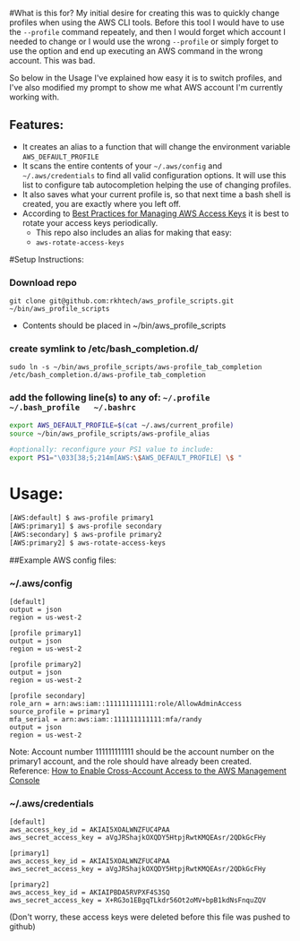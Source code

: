 #What is this for?
My initial desire for creating this was to quickly change profiles when using the AWS CLI tools.  Before this tool I would have to use the `--profile` command repeately, and then I would forget which account I needed to change or I would use the wrong `--profile` or simply forget to use the option and end up executing an AWS command in the wrong account.  This was bad.

So below in the Usage I've explained how easy it is to switch profiles, and I've also modified my prompt to show me what AWS account I'm currently working with.  

## Features:
* It creates an alias to a function that will change the environment variable `AWS_DEFAULT_PROFILE`
* It scans the entire contents of your `~/.aws/config` and `~/.aws/credentials` to find all valid configuration options.  It will use this list to configure tab autocompletion helping the use of changing profiles.  
* It also saves what your current profile is, so that next time a bash shell is created, you are exactly where you left off.
* According to [Best Practices for Managing AWS Access Keys](http://docs.aws.amazon.com/general/latest/gr/aws-access-keys-best-practices.html#iam-user-access-keys) it is best to rotate your access keys periodically.  
    * This repo also includes an alias for making that easy:
    * `aws-rotate-access-keys`
    
#Setup Instructions:
### Download repo
```
git clone git@github.com:rkhtech/aws_profile_scripts.git ~/bin/aws_profile_scripts
```
* Contents should be placed in ~/bin/aws_profile_scripts

### create symlink to /etc/bash_completion.d/

    sudo ln -s ~/bin/aws_profile_scripts/aws-profile_tab_completion /etc/bash_completion.d/aws-profile_tab_completion

### add the following line(s) to any of:   `~/.profile   ~/.bash_profile   ~/.bashrc`

```bash
export AWS_DEFAULT_PROFILE=$(cat ~/.aws/current_profile)
source ~/bin/aws_profile_scripts/aws-profile_alias

#optionally: reconfigure your PS1 value to include:
export PS1="\033[38;5;214m[AWS:\$AWS_DEFAULT_PROFILE] \$ "
```

# Usage:

```bash
[AWS:default] $ aws-profile primary1
[AWS:primary1] $ aws-profile secondary
[AWS:secondary] $ aws-profile primary2
[AWS:primary2] $ aws-rotate-access-keys
```


##Example AWS config files:

### ~/.aws/config
```
[default]
output = json
region = us-west-2

[profile primary1]
output = json
region = us-west-2

[profile primary2]
output = json
region = us-west-2

[profile secondary]
role_arn = arn:aws:iam::111111111111:role/AllowAdminAccess
source_profile = primary1
mfa_serial = arn:aws:iam::111111111111:mfa/randy
output = json
region = us-west-2
```
Note: Account number 111111111111 should be the account number on the primary1 account, and the role should have already been created.  
Reference: [How to Enable Cross-Account Access to the AWS Management Console](https://aws.amazon.com/blogs/security/how-to-enable-cross-account-access-to-the-aws-management-console/)

### ~/.aws/credentials

```
[default]
aws_access_key_id = AKIAI5XOALWNZFUC4PAA
aws_secret_access_key = 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

[primary1]
aws_access_key_id = AKIAI5XOALWNZFUC4PAA
aws_secret_access_key = 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

[primary2]
aws_access_key_id = AKIAIPBDA5RVPXF4S3SQ
aws_secret_access_key = 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
```

(Don't worry, these access keys were deleted before this file was pushed to github)
